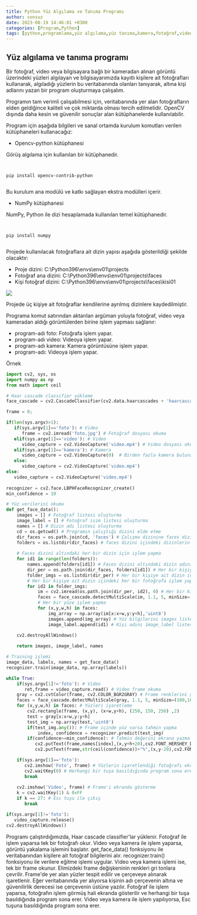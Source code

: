 ```yaml
---
title: Python Yüz Algılama ve Tanıma Programı
author: sonsuz
date: 2023-08-19 14:46:01 +0300
categories: [Program,Python]
tags: [python,programlama,yüz algılama,yüz tanıma,kamera,fotoğraf,video]
---
```



## Yüz algılama ve tanıma programı

Bir fotoğraf, video veya bilgisayara bağlı bir kameradan alınan görüntü üzerindeki yüzleri algılayan ve bilgisayarımızda kayıtlı kişilere ait fotoğrafları kullanarak, algıladığı yüzlerin bu veritabanında olanları tanıyarak, altına kişi adlarını yazan bir program oluşturmaya çalışalım.

Programın tam verimli çalışabilmesi için, veritabanında yer alan fotoğrafların elden geldiğince kaliteli ve çok miktarda olması tercih edilmelidir. OpenCV dışında daha kesin ve güvenilir sonuçlar alan kütüphanelerde kullanılabilir.

Program için aşağıda bilgileri ve sanal ortamda kurulum komutları verilen kütüphaneleri kullanacağız:

- Opencv-python kütüphanesi

Görüş algılama için kullanılan bir kütüphanedir.

```


pip install opencv-contrib-python


```

Bu kurulum ana modülü ve katkı sağlayan ekstra modülleri içerir.

- NumPy kütüphanesi

NumPy, Python ile dizi hesaplamada kullanılan temel kütüphanedir.

```


pip install numpy


```

Projede kullanılacak fotoğraflara ait dizin yapısı aşağıda gösterildiği şekilde olacaktır:

* Proje dizini: C:\Python396\envs\env01\projects
* Fotoğraf ana dizini: C:\Python396\envs\env01\projects\faces
* Kişi fotoğraf dizini: C:\Python396\envs\env01\projects\faces\kisi01

![](python/python_ornek11.png)

Projede üç kişiye ait fotoğraflar kendilerine ayrılmış dizinlere kaydedilmiştir.

Programa komut satırından aktarılan argüman yoluyla fotoğraf, video veya kameradan aldığı görüntülerden birine işlem yapması sağlanır:

* program-adı foto: Fotoğrafa işlem yapar.
* program-adı video: Videoya işlem yapar.
* program-adı kamera: Kamera görüntüsüne işlem yapar.
* program-adı: Videoya işlem yapar.

Örnek

```py
import cv2, sys, os
import numpy as np
from math import ceil

# Haar cascade classifier yükleme
face_cascade = cv2.CascadeClassifier(cv2.data.haarcascades + 'haarcascade_frontalface_default.xml')

frame = 0;

if(len(sys.argv)>1):
   if(sys.argv[1]=='foto'): # Video
      frame = cv2.imread('foto.jpg') # Fotoğraf dosyası okuma
   elif(sys.argv[1]=='video'): # Video
      video_capture = cv2.VideoCapture('video.mp4') # Video dosyası okuma
   elif(sys.argv[1]=='kamera'): # Kamera
      video_capture = cv2.VideoCapture(0)  # Birden fazla kamera bulunan bilgisayarlarda 0 değeri değişebilir.
   else:
      video_capture = cv2.VideoCapture('video.mp4')         
else:
   video_capture = cv2.VideoCapture('video.mp4')        
   
recognizer = cv2.face.LBPHFaceRecognizer_create() 
min_confidence = 10

# Yüz verilerini okuma
def get_face_data():
    images = [] # Fotoğraf listesi oluşturma
    image_label = [] # Fotoğraf isim listesi oluşturma
    names = [] # Dizin adı listesi oluşturma
    cd = os.getcwd() # Programın çalıştığı dizini elde etme
    dir_faces = os.path.join(cd, 'faces') # Çalışma dizinine faces dizinini ekleme
    folders = os.listdir(dir_faces) # faces dizini içindeki dizinlerin listesini alma
	
    # Faces dizini altındaki her bir dizin için işlem yapma
    for id1 in range(len(folders)):
        names.append(folders[id1]) # Faces dizini altındaki dizin adını names listesine ekleme 
        dir_per = os.path.join(dir_faces, folders[id1]) # Her bir kişiye ait dizin yol tanımlaması 
        folder_imgs = os.listdir(dir_per) # Her bir kişiye ait dizin içindeki fotoğraf dosyalarını alma
        # Her bir kişiye ait dizin içindeki her bir fotoğrafa işlem yapma
        for id2 in folder_imgs:
            im = cv2.imread(os.path.join(dir_per, id2), 0) # Her bir kişiye ait dizinde bulunan fotğraf dosyası yol tanımlaması 
            faces = face_cascade.detectMultiScale(im, 1.1, 5, minSize=(50,50)) # Fotoğraf dosyaları içindeki yüzleri alma
            # Her bir yüze işlem yapma			
            for (x,y,w,h) in faces:
                img_array = np.array(im[x:x+w,y:y+h],'uint8')
                images.append(img_array) # Yüz bilgilerini images listesine ekleme
                image_label.append(id1) # Kişi adını image_label listesine ekleme

    cv2.destroyAllWindows()
	
    return images, image_label, names

# Training işlemi
image_data, labels, names = get_face_data()
recognizer.train(image_data, np.array(labels))

while True:    
    if(sys.argv[1]!='foto'): # Video
       ret,frame = video_capture.read() # Video frame okuma
    gray = cv2.cvtColor(frame, cv2.COLOR_BGR2GRAY) # Frame renklerini gri tonlara ayarlama
    faces = face_cascade.detectMultiScale(gray, 1.1, 5, minSize=(100,100)) # Frame'deki yüzlerin yerlerini tespit etme
    for (x,y,w,h) in faces: # Yüzleri işaretleme
        cv2.rectangle(frame, (x,y), (x+w,y+h), (250, 150, 250) ,2)
        test = gray[x:x+w,y:y+h]
        test_img = np.array(test,'uint8')
        if(test_img.any()): # Frame içinde yüz varsa tahmin yapma
            index, confidence = recognizer.predict(test_img)
        if(confidence>=min_confidence): # Tahmin değerini ekrana yazma
           cv2.putText(frame,names[index],(x,y+h+20),cv2.FONT_HERSHEY_DUPLEX,.5,(0,255,0)) # Kişi adını yazma
           cv2.putText(frame,str(ceil(confidence))+"%",(x,y-20),cv2.FONT_HERSHEY_DUPLEX,.5,(0,255,0)) # Güvenilirlik derecesini yazma

    if(sys.argv[1]=='foto'): 
       cv2.imshow('Foto', frame) # Yüzlerin işaretlendiği fotoğrafı ekranda gösterme
       cv2.waitKey(0) # Herhangi bir tuşa basıldığında program sona erer.
       break
		   
    cv2.imshow('Video', frame) # Frame'i ekranda gösterme
    k = cv2.waitKey(1) & 0xFF
    if k == 27: # Esc tuşu ile çıkış
       break

if(sys.argv[1]!='foto'):
   video_capture.release()
cv2.destroyAllWindows()


```

Programı çalıştırdığımızda, Haar cascade classifier'lar yüklenir. Fotoğraf ile işlem yaparsa tek bir fotoğrafı okur. Video veya kamera ile işlem yaparsa, görüntü yakalama işlemini başlatır. get\_face\_data() fonksiyonu ile veritabanından kişilere ait fotoğraf bilgilerini alır. recognizer.train() fonksiyonu ile verilere eğitme işlemi uygular. Video veya kamera işlemi ise, tek bir frame okunur. Elimizdeki frame değişkeninin renkleri gri tonlara çevrilir. Frame'de yer alan yüzler tespit edilir ve çerçeveye alınarak işaretlenir. Eğer veritabanında yer alıyorsa kişinin adı çerçevenin altına ve güvenilirlik derecesi ise çerçevenin üstüne yazılır. Fotoğraf ile işlem yaparsa, fotoğrafın işlem görmüş hali ekranda gösterilir ve herhangi bir tuşa basıldığında program sona erer. Video veya kamera ile işlem yapılıyorsa, Esc tuşuna basıldığında program sona erer.
